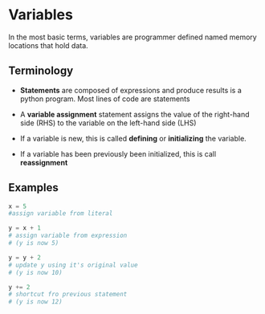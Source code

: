 # Variables

In the most basic terms, variables are programmer defined named memory locations that hold data.

## Terminology

- **Statements** are composed of expressions and produce results is a python program. Most lines of code are statements

- A **variable assignment** statement assigns the value of the right-hand side (RHS) to the variable on the left-hand side (LHS)

- If a variable is new, this is called **defining** or **initializing** the variable.

- If a variable has been previously been initialized, this is call **reassignment**

## Examples

```python
x = 5       
#assign variable from literal

y = x + 1
# assign variable from expression
# (y is now 5)

y = y + 2
# update y using it's original value
# (y is now 10)

y += 2
# shortcut fro previous statement 
# (y is now 12) 